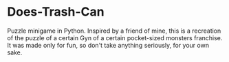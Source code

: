 # Does-Trash-Can
 Puzzle minigame in Python.
 Inspired by a friend of mine, this is a recreation of the puzzle of a certain Gyn of a certain pocket-sized monsters franchise.
 It was made only for fun, so don't take anything seriously, for your own sake.
